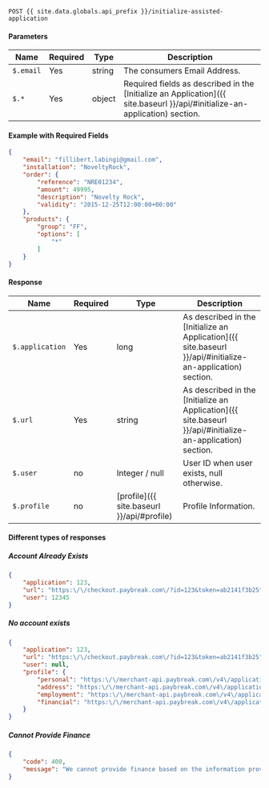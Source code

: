```
POST {{ site.data.globals.api_prefix }}/initialize-assisted-application
```

#### Parameters

Name | Required | Type | Description
--- | --- | --- | ---
`$.email` | Yes | string | The consumers Email Address.
`$.*` | Yes | object | Required fields as described in the [Initialize an Application]({{ site.baseurl }}/api/#initialize-an-application) section.

#### Example with Required Fields

```json
{
    "email": "fillibert.labingi@gmail.com",
    "installation": "NoveltyRock",
    "order": {
        "reference": "NRE01234",
        "amount": 49995,
        "description": "Novelty Rock",
        "validity": "2015-12-25T12:00:00+00:00"
    },
    "products": {
        "group": "FF",
        "options": [
            "*"
        ]
    }
}
```

#### Response
Name | Required | Type | Description
--- | --- | --- | ---
`$.application` | Yes | long | As described in the [Initialize an Application]({{ site.baseurl }}/api/#initialize-an-application) section.
`$.url` | Yes | string | As described in the [Initialize an Application]({{ site.baseurl }}/api/#initialize-an-application) section.
`$.user` | no | Integer / null | User ID when user exists, null otherwise.
`$.profile` | no | [profile]({{ site.baseurl }}/api/#profile) | Profile Information.

#### Different types of responses

##### Account Already Exists
```json
{
    "application": 123,
    "url": "https:\/\/checkout.paybreak.com\/?id=123&token=ab2141f3b25",
    "user": 12345
}
```

##### No account exists
```json
{
    "application": 123,
    "url": "https:\/\/checkout.paybreak.com\/?id=123&token=ab2141f3b25",
    "user": null,
    "profile": {
        "personal": "https:\/\/merchant-api.paybreak.com\/v4\/applications\/123\/profile\/personal",
        "address": "https:\/\/merchant-api.paybreak.com\/v4\/applications\/123\/profile\/address",
        "employment": "https:\/\/merchant-api.paybreak.com\/v4\/applications\/123\/profile\/employment",
        "financial": "https:\/\/merchant-api.paybreak.com\/v4\/applications\/123\/profile\/financial"
    }
}
```

##### Cannot Provide Finance
```json
{
    "code": 400,
    "message": "We cannot provide finance based on the information provided"
}
```
